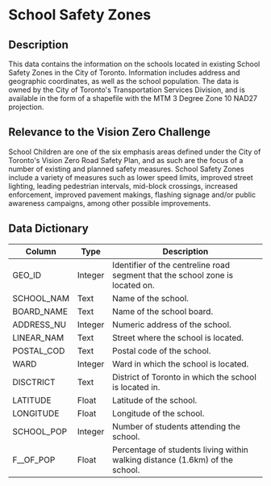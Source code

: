 # School Safety Zones


## Description

This data contains the information on the schools located in existing School Safety Zones in the City of Toronto. Information includes address and geographic coordinates, as well as the school population. The data is owned by the City of Toronto's Transportation Services Division, and is available in the form of a shapefile with the MTM 3 Degree Zone 10 NAD27 projection.

## Relevance to the Vision Zero Challenge

School Children are one of the six emphasis areas defined under the City of Toronto's Vision Zero Road Safety Plan, and as such are the focus of a number of existing and planned safety measures. School Safety Zones include a variety of measures such as lower speed limits, improved street lighting, leading pedestrian intervals, mid-block crossings, increased enforcement, improved pavement makings, flashing signage and/or public awareness campaigns, among other possible improvements.

## Data Dictionary

|Column|Type|Description|
|-----|-----|-----|
GEO_ID|Integer|Identifier of the centreline road segment that the school zone is located on.
SCHOOL_NAM|Text|Name of the school.
BOARD_NAME|Text|Name of the school board.
ADDRESS_NU|Integer|Numeric address of the school.
LINEAR_NAM|Text|Street where the school is located.
POSTAL_COD|Text|Postal code of the school.
WARD|Integer|Ward in which the school is located.
DISCTRICT|Text|District of Toronto in which the school is located in.
LATITUDE|Float|Latitude of the school.
LONGITUDE|Float|Longitude of the school.
SCHOOL_POP|Integer|Number of students attending the school.
F__OF_POP|Float|Percentage of students living within walking distance (1.6km) of the school.
